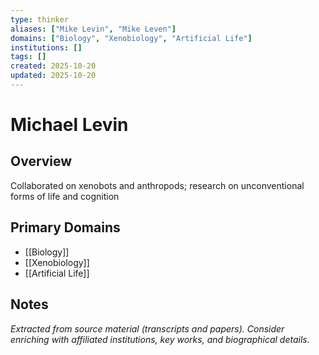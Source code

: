 ```yaml
---
type: thinker
aliases: ["Mike Levin", "Mike Leven"]
domains: ["Biology", "Xenobiology", "Artificial Life"]
institutions: []
tags: []
created: 2025-10-20
updated: 2025-10-20
---
```


# Michael Levin

## Overview

Collaborated on xenobots and anthropods; research on unconventional forms of life and cognition

## Primary Domains

- [[Biology]]
- [[Xenobiology]]
- [[Artificial Life]]

## Notes

*Extracted from source material (transcripts and papers). Consider enriching with affiliated institutions, key works, and biographical details.*
